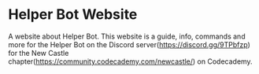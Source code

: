 # Helper Bot Website

A website about Helper Bot. This website is a guide, info, commands and more for the Helper Bot on the Discord server(https://discord.gg/9TPbfzp) for the New Castle chapter(https://community.codecademy.com/newcastle/) on Codecademy.